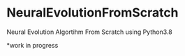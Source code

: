 # NeuralEvolutionFromScratch
Neural Evolution Algortihm From Scratch using Python3.8

*work in progress
